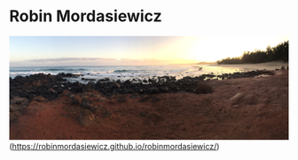 # Robin Mordasiewicz

![morning](img/background-image.jpg)(https://robinmordasiewicz.github.io/robinmordasiewicz/)

